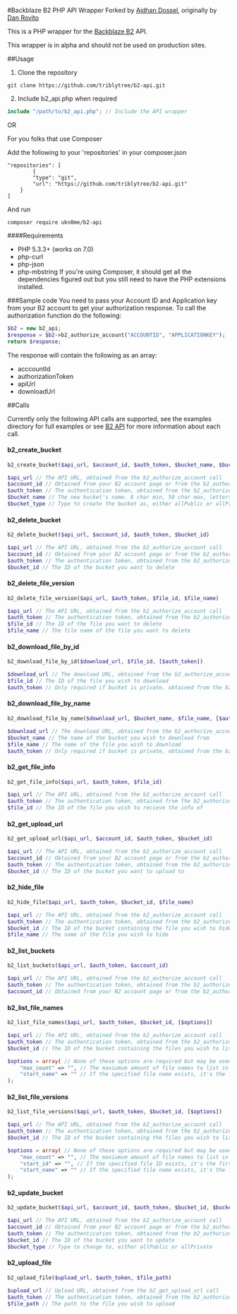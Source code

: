 #Backblaze B2 PHP API Wrapper 
Forked by [Aidhan Dossel](https://aidhan.net/), originally by [Dan Rovito](https://www.danrovito.com)

This is a PHP wrapper for the [Backblaze B2](https://www.backblaze.com/b2/cloud-storage.html) API.

This wrapper is in alpha and should not be used on production sites.

##Usage
1. Clone the repository

```
git clone https://github.com/triblytree/b2-api.git
```

2. Include b2_api.php when required

```php
include "/path/to/b2_api.php"; // Include the API wrapper
```

OR

For you folks that use Composer

Add the following to your 'repositories' in your composer.json

```
"repositories": [
		{
        "type": "git",
        "url": "https://github.com/triblytree/b2-api.git"
    }
]
```

And run

```
composer require ukn0me/b2-api
```

####Requirements
- PHP 5.3.3+ (works on 7.0)
- php-curl
- php-json
- php-mbstring
If you're using Composer, it should get all the dependencies figured out but you still need to have the PHP extensions installed.

###Sample code
You need to pass your Account ID and Application key from your B2 account to get your authorization response. To call the authorization function do the following:

```php
$b2 = new b2_api;
$response = $b2->b2_authorize_account("ACCOUNTID", "APPLICATIONKEY");
return $response;
```

The response will contain the following as an array:
- acccountId
- authorizationToken
- apiUrl
- downloadUrl

##Calls

Currently only the following API calls are supported, see the examples directory for full examples or see [B2 API](https://www.backblaze.com/b2/docs/) for more information about each call.

#### b2_create_bucket
```php
b2_create_bucket($api_url, $account_id, $auth_token, $bucket_name, $bucket_type)

$api_url // The API URL, obtained from the b2_authorize_account call
$account_id // Obtained from your B2 account page or from the b2_authorize_account call
$auth_token // The authentication token, obtained from the b2_authorize_account call
$bucket_name // The new bucket's name. 6 char min, 50 char max, letters, digits, - and _ are allowed
$bucket_type // Type to create the bucket as, either allPublic or allPrivate
```

#### b2_delete_bucket
```php
b2_delete_bucket($api_url, $account_id, $auth_token, $bucket_id)

$api_url // The API URL, obtained from the b2_authorize_account call
$account_id // Obtained from your B2 account page or from the b2_authorize_account call
$auth_token // The authentication token, obtained from the b2_authorize_account call
$bucket_id // The ID of the bucket you want to delete
```

#### b2_delete_file_version
```php
b2_delete_file_version($api_url, $auth_token, $file_id, $file_name)

$api_url // The API URL, obtained from the b2_authorize_account call
$auth_token // The authentication token, obtained from the b2_authorize_account call
$file_id // The ID of the file you want to delete
$file_name // The file name of the file you want to delete
```

#### b2_download_file_by_id
```php
b2_download_file_by_id($download_url, $file_id, [$auth_token])

$download_url // The download URL, obtained from the b2_authorize_account call
$file_id // The ID of the file you wish to download
$auth_token // Only required if bucket is private, obtained from the b2_authorize_account call
```

#### b2_download_file_by_name
```php
b2_download_file_by_name($download_url, $bucket_name, $file_name, [$auth_token]);

$download_url // The download URL, obtained from the b2_authorize_account call
$bucket_name // The name of the bucket you wish to download from
$file_name // The name of the file you wish to download
$auth_token // Only required if bucket is private, obtained from the b2_authorize_account call
```

#### b2_get_file_info
```php
b2_get_file_info($api_url, $auth_token, $file_id)

$api_url // The API URL, obtained from the b2_authorize_account call
$auth_token // The authentication token, obtained from the b2_authorize_account call
$file_id // The ID of the file you wish to recieve the info of
```

#### b2_get_upload_url
```php
b2_get_upload_url($api_url, $account_id, $auth_token, $bucket_id)

$api_url // The API URL, obtained from the b2_authorize_account call
$account_id // Obtained from your B2 account page or from the b2_authorize_account call
$auth_token // The authentication token, obtained from the b2_authorize_account call
$bucket_id // The ID of the bucket you want to upload to
```

#### b2_hide_file
```php
b2_hide_file($api_url, $auth_token, $bucket_id, $file_name)

$api_url // The API URL, obtained from the b2_authorize_account call
$auth_token // The authentication token, obtained from the b2_authorize_account call
$bucket_id // The ID of the bucket containing the file you wish to hide
$file_name // The name of the file you wish to hide
```

#### b2_list_buckets
```php
b2_list_buckets($api_url, $auth_token, $account_id)

$api_url // The API URL, obtained from the b2_authorize_account call
$auth_token // The authentication token, obtained from the b2_authorize_account call
$account_id // Obtained from your B2 account page or from the b2_authorize_account call
```

#### b2_list_file_names
```php
b2_list_file_names($api_url, $auth_token, $bucket_id, [$options])

$api_url // The API URL, obtained from the b2_authorize_account call
$auth_token // The authentication token, obtained from the b2_authorize_account call
$bucket_id // The ID of the bucket containing the files you wish to list

$options = array( // None of these options are required but may be used
    "max_count" => "", // The maxiumum amount of file names to list in a call
    "start_name" => "" // If the specified file name exists, it's the first listed
);
```

#### b2_list_file_versions
```php
b2_list_file_versions($api_url, $auth_token, $bucket_id, [$options])

$api_url // The API URL, obtained from the b2_authorize_account call
$auth_token // The authentication token, obtained from the b2_authorize_account call
$bucket_id // The ID of the bucket containing the files you wish to list

$options = array( // None of these options are required but may be used
    "max_count" => "", // The maxiumum amount of file names to list in a call
    "start_id" => "", // If the specified file ID exists, it's the first listed
    "start_name" => "" // If the specified file name exists, it's the first listed
);
```

#### b2_update_bucket
```php
b2_update_bucket($api_url, $account_id, $auth_token, $bucket_id, $bucket_type)

$api_url // The API URL, obtained from the b2_authorize_account call
$account_id // Obtained from your B2 account page or from the b2_authorize_account call
$auth_token // The authentication token, obtained from the b2_authorize_account call
$bucket_id // The ID of the bucket you want to update
$bucket_type // Type to change to, either allPublic or allPrivate
```

#### b2_upload_file
```php
b2_upload_file($upload_url, $auth_token, $file_path)

$upload_url // Upload URL, obtained from the b2_get_upload_url call
$auth_token // The authentication token, obtained from the b2_authorize_account call
$file_path // The path to the file you wish to upload
```
